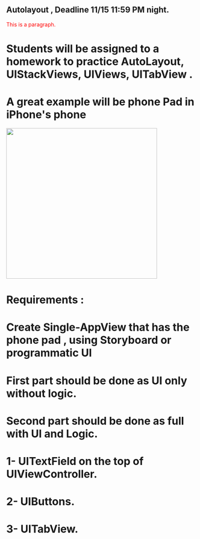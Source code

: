 ## Autolayout , Deadline 11/15 11:59 PM night.
<p style="color:red">This is a paragraph.</p>

# Students will be assigned to a homework to practice AutoLayout, UIStackViews, UIViews, UITabView . 
# A great example will be phone Pad in iPhone's phone

<img src = https://user-images.githubusercontent.com/34104180/141255645-8a3fa966-6ec6-4208-a864-1ac1711685d6.PNG width="400" hieght="400" />

# Requirements : 
# Create Single-AppView that has the phone pad , using Storyboard or programmatic UI 
# First part should be done as UI only without logic. 
# Second part should be done as full with UI and Logic. 
# 1- UITextField on the top of UIViewController.
# 2- UIButtons.
# 3- UITabView.





